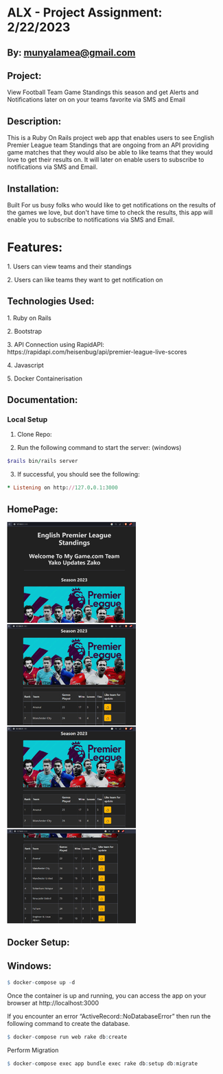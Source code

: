 # ALX - Project Assignment: 2/22/2023

## By: munyalamea@gmail.com

## Project: 
<p>View Football Team Game Standings this season and get Alerts and Notifications later on on your teams favorite via SMS and Email</p>

## Description: 

<p>
This is a Ruby On Rails project web app that enables users to see English Premier League team Standings
that are ongoing from an API providing game matches that they would also be able to like teams that they would love to get their results on. 
It will later on enable users to subscribe to notifications via SMS and Email.</p>

## Installation:
<p>
Built For us busy folks who would like to get notifications on the results of the games we love, 
but don't have time to check the results, this app will enable you to subscribe to notifications via SMS and Email.
</p>

# Features:
<p>1. Users can view teams and their standings</p>
<p>2. Users can like teams they want to get notification on</p>

## Technologies Used:
<p>1. Ruby on Rails</p>
<p>2. Bootstrap</p>
<p>3. API Connection using RapidAPI: https://rapidapi.com/heisenbug/api/premier-league-live-scores</p>
<p>4. Javascript</p>
<p>5. Docker Containerisation</p>


## Documentation:

### Local Setup

1. Clone Repo:

2. Run the following command to start the server: (windows)

```Ruby
$rails bin/rails server
```

3. If successful, you should see the following:

```Ruby
* Listening on http://127.0.0.1:3000
```

## HomePage:
<img
  src="./docs_image/a.png"
  alt="Alt text"
  title="Optional title"
  style="display: inline-block; margin: 0 auto; max-width: 300px">
<img
  src="./docs_image/b.png"
  alt="Alt text"
  title="Optional title"
  style="display: inline-block; margin: 0 auto; max-width: 300px">
<img
  src="./docs_image/c.png"
  alt="Alt text"
  title="Optional title"
  style="display: inline-block; margin: 0 auto; max-width: 300px">
<img
  src="./docs_image/d.png"
  alt="Alt text"
  title="Optional title"
  style="display: inline-block; margin: 0 auto; max-width: 300px">

## Docker Setup:

## Windows:

```R
$ docker-compose up -d

```

Once the container is up and running, you can access the app on your browser at http://localhost:3000


<p>If you encounter an error “ActiveRecord::NoDatabaseError” then run the following command to create the database.</p>

```R
$ docker-compose run web rake db:create
```

<p>Perform Migration</p>

```R
$ docker-compose exec app bundle exec rake db:setup db:migrate
```